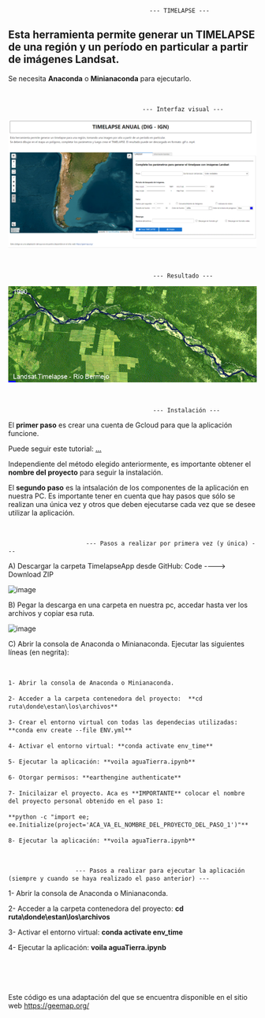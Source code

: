                                             --- TIMELAPSE --- 
                                                            
## Esta herramienta permite generar un TIMELAPSE de una región y un período en particular a partir de imágenes Landsat.

Se necesita **Anaconda** o **Minianaconda** para ejecutarlo.

&nbsp;

                                          --- Interfaz visual --- 

<p align="center">
  <img src=images/timelapse.png alt="Interfaz">
</p>

&nbsp;

                                             --- Resultado --- 
                                                          
<p align="center">
  <img src=images/landsat_rioBermejo.gif alt="Gif">
</p>



&nbsp;


                                             --- Instalación ---

El **primer paso** es crear una cuenta de Gcloud para que la aplicación funcione. 

Puede seguir este tutorial: [...](https://github.com/etengler/TimelapseApp/blob/main/Tutorial%20-%20Cuenta%20GCloud.pdf)


Independiente del método elegido anteriormente, es importante obtener el **nombre del proyecto** para seguir la instalación.


El **segundo paso** es la intsalación de los componentes de la aplicación en nuestra PC. Es importante tener en cuenta que hay pasos que sólo se realizan una única vez y otros que deben ejecutarse cada vez que se desee utilizar la aplicación.

&nbsp;

                          --- Pasos a realizar por primera vez (y única) ---
 
A) Descargar la carpeta TimelapseApp desde GitHub: Code ----> Download ZIP

![image](https://github.com/user-attachments/assets/316df2b0-cbeb-4411-ae77-d75211709a02)

B) Pegar la descarga en una carpeta en nuestra pc, accedar hasta ver los archivos y copiar esa ruta.

![image](https://github.com/user-attachments/assets/313fabe5-3aea-4eaf-afa4-abbca6af93de)

C) Abrir la consola de Anaconda o Minianaconda. Ejecutar las siguientes líneas (en negrita):

   &nbsp;
   
    1- Abrir la consola de Anaconda o Minianaconda. 
  
    2- Acceder a la carpeta contenedora del proyecto:  **cd ruta\donde\estan\los\archivos**
  
    3- Crear el entorno virtual con todas las dependecias utilizadas: **conda env create --file ENV.yml**

    4- Activar el entorno virtual: **conda activate env_time**

    5- Ejecutar la aplicación: **voila aguaTierra.ipynb**

    6- Otorgar permisos: **earthengine authenticate**

    7- Inicilaizar el proyecto. Aca es **IMPORTANTE** colocar el nombre del proyecto personal obtenido en el paso 1: 
    
    **python -c "import ee; ee.Initialize(project='ACA_VA_EL_NOMBRE_DEL_PROYECTO_DEL_PASO_1')"**

    8- Ejecutar la aplicación: **voila aguaTierra.ipynb**
  

&nbsp;

                       --- Pasos a realizar para ejecutar la aplicación (siempre y cuando se haya realizado el paso anterior) ---


  1- Abrir la consola de Anaconda o Minianaconda. 

  2- Acceder a la carpeta contenedora del proyecto:  **cd ruta\donde\estan\los\archivos**

  3- Activar el entorno virtual: **conda activate env_time**

  4- Ejecutar la aplicación: **voila aguaTierra.ipynb**


&nbsp;
----------------------------------------------------------------------------------------------------------------  

##

Este código es una adaptación del que se encuentra disponible en el sitio web https://geemap.org/
